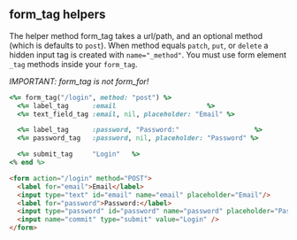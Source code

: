 ## form_tag helpers
The helper method form_tag takes a url/path, and an optional method (which is defaults to `post`). When method equals `patch`, `put`, or `delete` a hidden input tag is created with `name="_method"`. You must use form element `_tag` methods inside your `form_tag`.

*IMPORTANT: form_tag is not form_for!*

```ruby
<%= form_tag("/login", method: "post") %>
  <%= label_tag      :email                       %>
  <%= text_field_tag :email, nil, placeholder: "Email" %>

  <%= label_tag      :password, "Password:"                   %>
  <%= password_tag   :password, nil, placeholder: "Password" %>

  <%= submit_tag     "Login"   %>
<% end %>
```

```html
<form action="/login" method="POST">
  <label for="email">Email</label>
  <input type="text" id="email" name="email" placeholder="Email"/>
  <label for="password">Password:</label>
  <input type="password" id="password" name="password" placeholder="Password"/>
  <input name="commit" type="submit" value="Login" />
</form>
```